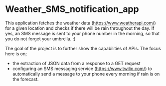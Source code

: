 # Weather_SMS_notification_app
This application fetches the weather data (https://www.weatherapi.com/) for a given location and checks if there will be rain throughout the day. If yes, an SMS message is sent to your phone number in the morning, so that you do not forget your umbrella. :) 

The goal of the project is to further show the capabilities of APIs. The focus here is on;
- the extraction of JSON data from a response to a GET request
- configuring an SMS messaging service (https://www.twilio.com/) to automatically send a message to your phone every morning if rain is on the forecast.

